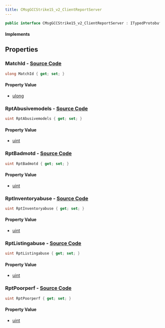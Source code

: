 ```yaml
---
title: CMsgGCCStrike15_v2_ClientReportServer
---
```


```csharp
public interface CMsgGCCStrike15_v2_ClientReportServer : ITypedProtobuf<CMsgGCCStrike15_v2_ClientReportServer>, INativeHandle
```

#### Implements

## Properties

### **MatchId** - [Source Code](https://github.com/swiftly-solution/swiftlys2/blob/main/managed/src/SwiftlyS2.Generated/Protobufs/Interfaces/CMsgGCCStrike15_v2_ClientReportServer.cs#L28)

```csharp
ulong MatchId { get; set; }
```

#### Property Value

- [ulong](https://learn.microsoft.com/dotnet/api/system.uint64)

### **RptAbusivemodels** - [Source Code](https://github.com/swiftly-solution/swiftlys2/blob/main/managed/src/SwiftlyS2.Generated/Protobufs/Interfaces/CMsgGCCStrike15_v2_ClientReportServer.cs#L16)

```csharp
uint RptAbusivemodels { get; set; }
```

#### Property Value

- [uint](https://learn.microsoft.com/dotnet/api/system.uint32)

### **RptBadmotd** - [Source Code](https://github.com/swiftly-solution/swiftlys2/blob/main/managed/src/SwiftlyS2.Generated/Protobufs/Interfaces/CMsgGCCStrike15_v2_ClientReportServer.cs#L19)

```csharp
uint RptBadmotd { get; set; }
```

#### Property Value

- [uint](https://learn.microsoft.com/dotnet/api/system.uint32)

### **RptInventoryabuse** - [Source Code](https://github.com/swiftly-solution/swiftlys2/blob/main/managed/src/SwiftlyS2.Generated/Protobufs/Interfaces/CMsgGCCStrike15_v2_ClientReportServer.cs#L25)

```csharp
uint RptInventoryabuse { get; set; }
```

#### Property Value

- [uint](https://learn.microsoft.com/dotnet/api/system.uint32)

### **RptListingabuse** - [Source Code](https://github.com/swiftly-solution/swiftlys2/blob/main/managed/src/SwiftlyS2.Generated/Protobufs/Interfaces/CMsgGCCStrike15_v2_ClientReportServer.cs#L22)

```csharp
uint RptListingabuse { get; set; }
```

#### Property Value

- [uint](https://learn.microsoft.com/dotnet/api/system.uint32)

### **RptPoorperf** - [Source Code](https://github.com/swiftly-solution/swiftlys2/blob/main/managed/src/SwiftlyS2.Generated/Protobufs/Interfaces/CMsgGCCStrike15_v2_ClientReportServer.cs#L13)

```csharp
uint RptPoorperf { get; set; }
```

#### Property Value

- [uint](https://learn.microsoft.com/dotnet/api/system.uint32)


